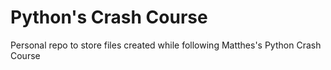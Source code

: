 # Python's Crash Course
Personal repo to store files created while following Matthes's Python Crash Course

